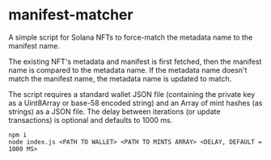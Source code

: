 # manifest-matcher
A simple script for Solana NFTs to force-match the metadata name to the manifest name.

The existing NFT's metadata and manifest is first fetched, then the manifest name is compared to the metadata name. If the metadata name doesn't match the manifest name, the metadata name is updated to match.

The script requires a standard wallet JSON file (containing the private key as a Uint8Array or base-58 encoded string) and an Array of mint hashes (as strings) as a JSON file. The delay between iterations (or update transactions) is optional and defaults to 1000 ms.

```
npm i
node index.js <PATH TO WALLET> <PATH TO MINTS ARRAY> <DELAY, DEFAULT = 1000 MS>
```
